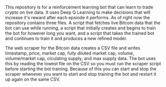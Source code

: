 This repository is for a reinforcement learning bot that can learn to trade crypto on live data. It uses Deep Q Learning to make decisions that will increase it's reward after each epsiode it performs. As of right now the repository contains three files. A script that fetches live Bitcoin data that the bot can use while running, a script that initially creates and begins to train the bot for however long you want, and a script that takes the trained bot and continues to train it and produces a new refined model. 

The web scraper for the Bitcoin data creates a CSV file and writes timestamp, price, market cap, fully diluted market cap, volume, volume/market cap, ciculating supply, and max supply data. The bot uses this by reading the lowest file on the CSV so you must run the scraper script before starting the bot training. Because of this you can start and stop the scraper whenever you want to start and stop training the bot and restart it up again on the same CSV.
